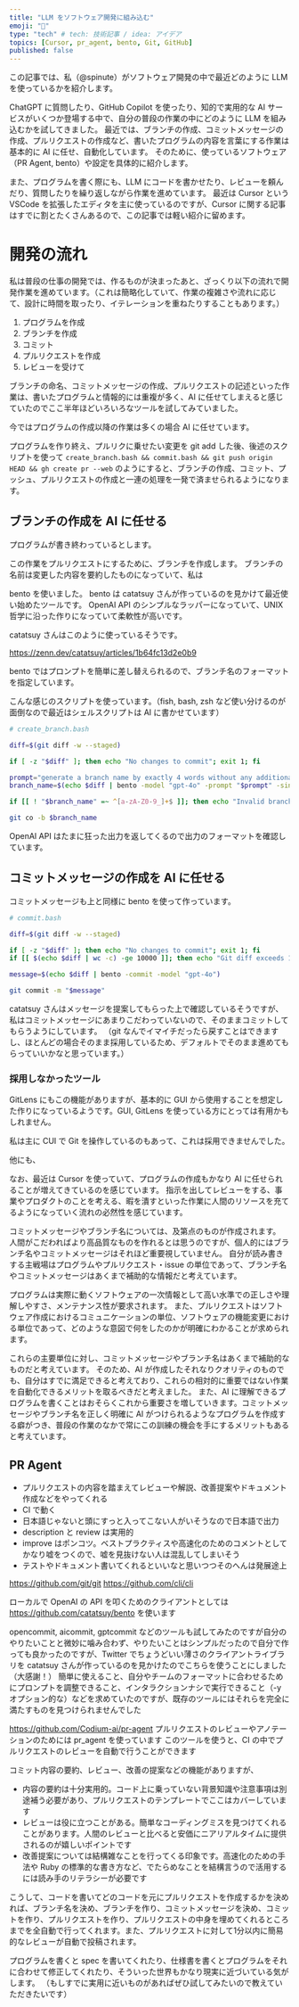 ```yaml
---
title: "LLM をソフトウェア開発に組み込む"
emoji: "📍"
type: "tech" # tech: 技術記事 / idea: アイデア
topics: [Cursor, pr_agent, bento, Git, GitHub]
published: false
---
```


この記事では、私（@spinute）がソフトウェア開発の中で最近どのように LLM を使っているかを紹介します。

ChatGPT に質問したり、GitHub Copilot を使ったり、知的で実用的な AI サービスがいくつか登場する中で、自分の普段の作業の中にどのように LLM を組み込むかを試してきました。
最近では、ブランチの作成、コミットメッセージの作成、プルリクエストの作成など、書いたプログラムの内容を言葉にする作業は基本的に AI に任せ、自動化しています。
そのために、使っているソフトウェア（PR Agent, bento）や設定を具体的に紹介します。

また、プログラムを書く際にも、LLM にコードを書かせたり、レビューを頼んだり、質問したりを繰り返しながら作業を進めています。
最近は Cursor という VSCode を拡張したエディタを主に使っているのですが、Cursor に関する記事はすでに割とたくさんあるので、この記事では軽い紹介に留めます。

# 開発の流れ

私は普段の仕事の開発では、作るものが決まったあと、ざっくり以下の流れで開発作業を進めています。（これは簡略化していて、作業の複雑さや流れに応じて、設計に時間を取ったり、イテレーションを重ねたりすることもあります。）

1. プログラムを作成
2. ブランチを作成
3. コミット
4. プルリクエストを作成
5. レビューを受けて

ブランチの命名、コミットメッセージの作成、プルリクエストの記述といった作業は、書いたプログラムと情報的には重複が多く、AI に任せてしまえると感じていたのでここ半年ほどいろいろなツールを試してみていました。

今ではプログラムの作成以降の作業は多くの場合 AI に任せています。

プログラムを作り終え、プルリクに乗せたい変更を git add した後、後述のスクリプトを使って `create_branch.bash && commit.bash && git push origin HEAD && gh create pr --web` のようにすると、ブランチの作成、コミット、プッシュ、プルリクエストの作成と一連の処理を一発で済ませられるようになります。

## ブランチの作成を AI に任せる

プログラムが書き終わっているとします。

この作業をプルリクエストにするために、ブランチを作成します。
ブランチの名前は変更した内容を要約したものになっていて、私は

bento を使いました。
bento は catatsuy さんが作っているのを見かけて最近使い始めたツールです。
OpenAI API のシンプルなラッパーになっていて、UNIX 哲学に沿った作りになっていて柔軟性が高いです。

catatsuy さんはこのように使っているそうです。

https://zenn.dev/catatsuy/articles/1b64fc13d2e0b9

bento ではプロンプトを簡単に差し替えられるので、ブランチ名のフォーマットを指定しています。

こんな感じのスクリプトを使っています。（fish, bash, zsh など使い分けるのが面倒なので最近はシェルスクリプトは AI に書かせています）

```bash
# create_branch.bash

diff=$(git diff -w --staged)

if [ -z "$diff" ]; then echo "No changes to commit"; exit 1; fi

prompt="generate a branch name by exactly 4 words without any additional text or formatting. ex. do_something_funny_foobar"
branch_name=$(echo $diff | bento -model "gpt-4o" -prompt "$prompt" -single)

if [[ ! "$branch_name" =~ ^[a-zA-Z0-9_]+$ ]]; then echo "Invalid branch name format"; exit 1; fi

git co -b $branch_name
```

OpenAI API はたまに狂った出力を返してくるので出力のフォーマットを確認しています。

## コミットメッセージの作成を AI に任せる

コミットメッセージも上と同様に bento を使って作っています。

```bash
# commit.bash

diff=$(git diff -w --staged)

if [ -z "$diff" ]; then echo "No changes to commit"; exit 1; fi
if [[ $(echo $diff | wc -c) -ge 10000 ]]; then echo "Git diff exceeds 10000 tokens"; exit 1; fi

message=$(echo $diff | bento -commit -model "gpt-4o")

git commit -m "$message"
```

catatsuy さんはメッセージを提案してもらった上で確認しているそうですが、私はコミットメッセージにあまりこだわっていないので、そのままコミットしてもらうようにしています。
（git なんでイマイチだったら戻すことはできますし、ほとんどの場合そのまま採用しているため、デフォルトでそのまま進めてもらっていいかなと思っています。）

### 採用しなかったツール

GitLens にもこの機能がありますが、基本的に GUI から使用することを想定した作りになっているようです。GUI, GitLens を使っている方にとっては有用かもしれません。

私は主に CUI で Git を操作しているのもあって、これは採用できませんでした。

他にも、

なお、最近は Cursor を使っていて、プログラムの作成もかなり AI に任せられることが増えてきているのを感じています。
指示を出してレビューをする、事業やプロダクトのことを考える、暇を潰すといった作業に人間のリソースを充てるようになっていく流れの必然性を感じています。

コミットメッセージやブランチ名については、及第点のものが作成されます。
人間がこだわればより高品質なものを作れるとは思うのですが、個人的にはブランチ名やコミットメッセージはそれほど重要視していません。
自分が読み書きする主戦場はプログラムやプルリクエスト・issue の単位であって、ブランチ名やコミットメッセージはあくまで補助的な情報だと考えています。

プログラムは実際に動くソフトウェアの一次情報として高い水準での正しさや理解しやすさ、メンテナンス性が要求されます。
また、プルリクエストはソフトウェア作成におけるコミュニケーションの単位、ソフトウェアの機能変更における単位であって、どのような意図で何をしたのかが明確にわかることが求められます。

これらの主要単位に対し、コミットメッセージやブランチ名はあくまで補助的なものだと考えています。
そのため、AI が作成したそれなりクオリティのものでも、自分はすでに満足できると考えており、これらの相対的に重要ではない作業を自動化できるメリットを取るべきだと考えました。
また、AI に理解できるプログラムを書くことはおそらくこれから重要さを増していきます。コミットメッセージやブランチ名を正しく明確に AI がつけられるようなプログラムを作成する癖がつき、普段の作業のなかで常にこの訓練の機会を手にするメリットもあると考えています。

## PR Agent

- プルリクエストの内容を踏まえてレビューや解説、改善提案やドキュメント作成などをやってくれる
- CI で動く
- 日本語じゃないと頭にすっと入ってこない人がいそうなので日本語で出力
- description と review は実用的
- improve はポンコツ。ベストプラクティスや高速化のためのコメントとしてかなり嘘をつくので、嘘を見抜けない人は混乱してしまいそう
- テストやドキュメント書いてくれるといいなと思いつつそのへんは発展途上

https://github.com/git/git
https://github.com/cli/cli

ローカルで OpenAI の API を叩くためのクライアントとしては https://github.com/catatsuy/bento を使います

opencommit, aicommit, gptcommit などのツールも試してみたのですが自分のやりたいことと微妙に噛み合わず、やりたいことはシンプルだったので自分で作っても良かったのですが、Twitter でちょうどいい薄さのクライアントライブラリを catatsuy さんが作っているのを見かけたのでこちらを使うことにしました（大感謝！）
簡単に使えること、自分やチームのフォーマットに合わせるためにプロンプトを調整できること、インタラクションナシで実行できること（-y オプション的な）などを求めていたのですが、既存のツールにはそれらを完全に満たすものを見つけられませんでした

https://github.com/Codium-ai/pr-agent
プルリクエストのレビューやアノテーションのためには pr_agent を使っています
このツールを使うと、CI の中でプルリクエストのレビューを自動で行うことができます

コミット内容の要約、レビュー、改善の提案などの機能がありますが、
- 内容の要約は十分実用的。コード上に乗っていない背景知識や注意事項は別途補う必要があり、プルリクエストのテンプレートでここはカバーしています
- レビューは役に立つことがある。簡単なコーディングミスを見つけてくれることがあります。人間のレビューと比べると安価にニアリアルタイムに提供されるのが嬉しいポイントです
- 改善提案については結構雑なことを行ってくる印象です。高速化のための手法や Ruby の標準的な書き方など、でたらめなことを結構言うので活用するには読み手のリテラシーが必要です

こうして、コードを書いてどのコードを元にプルリクエストを作成するかを決めれば、ブランチ名を決め、ブランチを作り、コミットメッセージを決め、コミットを作り、プルリクエストを作り、プルリクエストの中身を埋めてくれるところまでを全自動で行ってくれます。また、プルリクエストに対して1分以内に簡易的なレビューが自動で投稿されます。

プログラムを書くと spec を書いてくれたり、仕様書を書くとプログラムをそれに合わせて修正してくれたり、そういった世界もかなり現実に近づいている気がします。
（もしすでに実用に近いものがあればぜひ試してみたいので教えていただきたいです）